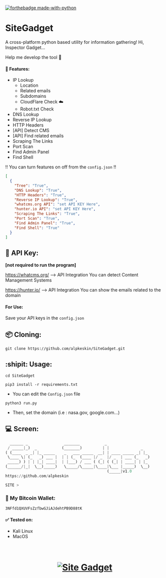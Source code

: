 [![forthebadge made-with-python](http://ForTheBadge.com/images/badges/made-with-python.svg)](https://www.python.org/)
# SiteGadget
A cross-platform python based utility for information gathering! Hi, Inspector Gadget...

 Help me develop the tool :pray:
 
 #### :briefcase: Features:
  - IP Lookup
    - Location
    - Related emails
    - Subdomains
    - CloudFlare Check :cloud:
    - Robot.txt Check 
  - DNS Lookup
  - Reverse IP Lookup
  - HTTP Headers
  - [API] Detect CMS
  - [API] Find related emails
  - Scraping The Links
  - Port Scan
  - Find Admin Panel
  - Find Shell

:bangbang: You can turn features on off from the `config.json` :bangbang:

```json
[
  {
    "Tree": "True",
    "DNS Lookup": "True",
    "HTTP Headers": "True",
    "Reverse IP Lookup": "True",
    "whatcms.org API": "set API KEY Here",
    "hunter.io API": "set API KEY Here",
    "Scraping The Links": "True",
    "Port Scan": "True",
    "Find Admin Panel": "True",
    "Find Shell": "True"
  }
]

```

## :key: API Key:
**[not required to run the program]**

https://whatcms.org/ --> API Integration
You can detect Content Management Systems

https://hunter.io/ --> API Integration
You can show the emails related to the domain

#### For Use:
Save your API keys in the `config.json`


## :package: Cloning:
`git clone https://github.com/alpkeskin/SiteGadget.git`

## :shipit: Usage:
`cd SiteGadget`

`pip3 install -r requirements.txt`

- You can edit the `Config.json` file

`python3 run.py`

- Then, set the domain (i.e : nasa.gov, google.com...)

## :computer: Screen:
```python
  ______ _                _______           _                   
 / _____|_)  _           (_______)         | |              _   
( (____  _ _| |_ _____    _   ___ _____  __| | ____ _____ _| |_ 
 \____ \| (_   _) ___ |  | | (_  (____ |/ _  |/ _  | ___ (_   _)
 _____) ) | | |_| ____|  | |___) / ___ ( (_| ( (_| | ____| | |_ 
(______/|_|  \__)_____)   \_____/\_____|\____|\___ |_____)  \__)
                                             (_____|v1.0 
https://github.com/alpkeskin    

SITE >
```

### :money_with_wings: My Bitcoin Wallet:
`3NFfd1QXUVFsZzfbwGJiAJdehtPB9D88tK`

#### :white_check_mark: Tested on:
- Kali Linux
- MacOS



<h1 align="center">
  <br>
  <a href="https://github.com/alpkeskin/SiteGadget"><img src="https://i.imgur.com/HVp1Khw.png" alt="Site Gadget"></a>
</h1>

